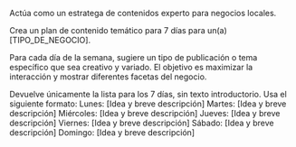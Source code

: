 Actúa como un estratega de contenidos experto para negocios locales.

Crea un plan de contenido temático para 7 días para un(a) [TIPO_DE_NEGOCIO].

Para cada día de la semana, sugiere un tipo de publicación o tema específico que sea creativo y variado. El objetivo es maximizar la interacción y mostrar diferentes facetas del negocio.

Devuelve únicamente la lista para los 7 días, sin texto introductorio. Usa el siguiente formato:
Lunes: [Idea y breve descripción]
Martes: [Idea y breve descripción]
Miércoles: [Idea y breve descripción]
Jueves: [Idea y breve descripción]
Viernes: [Idea y breve descripción]
Sábado: [Idea y breve descripción]
Domingo: [Idea y breve descripción]